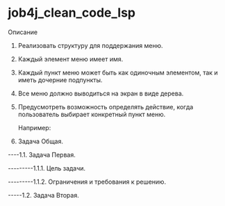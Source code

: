 # job4j_clean_code_lsp


Описание

1. Реализовать структуру для поддержания меню.

2. Каждый элемент меню имеет имя. 

3. Каждый пункт меню может быть как одиночным элементом, так и иметь дочерние подпункты.

4. Все меню должно выводиться на экран в виде дерева.

5. Предусмотреть возможность определять действие, когда пользователь выбирает конкретный пункт меню.

   Например:

1. Задача Общая.

----1.1. Задача Первая.

---------1.1.1. Цель задачи.

---------1.1.2. Ограничения и требования к решению.

-----1.2. Задача Вторая.
